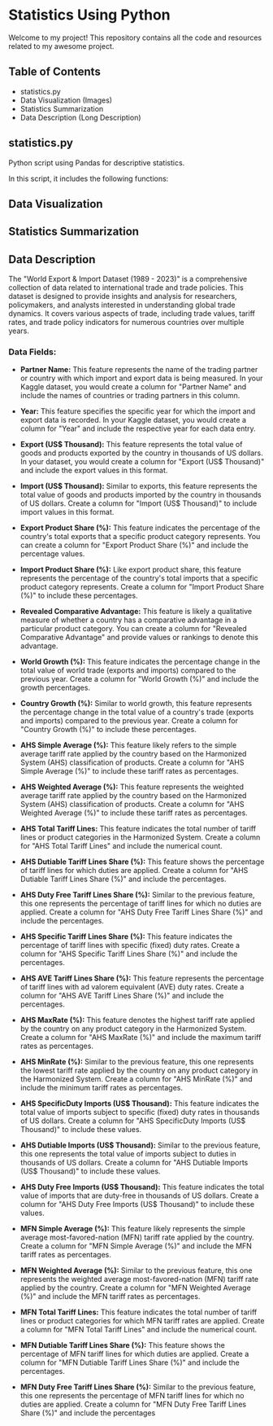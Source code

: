 # Statistics Using Python

Welcome to my project! This repository contains all the code and resources related to my awesome project.

## Table of Contents

- statistics.py
- Data Visualization (Images)
- Statistics Summarization
- Data Description (Long Description)

## statistics.py

Python script using Pandas for descriptive statistics.

In this script, it includes the following functions:

## Data Visualization

## Statistics Summarization

## Data Description

The "World Export & Import Dataset (1989 - 2023)" is a comprehensive collection of data related to international trade and trade policies. This dataset is designed to provide insights and analysis for researchers, policymakers, and analysts interested in understanding global trade dynamics. It covers various aspects of trade, including trade values, tariff rates, and trade policy indicators for numerous countries over multiple years.

### Data Fields:

- **Partner Name:** This feature represents the name of the trading partner or country with which import and export data is being measured. In your Kaggle dataset, you would create a column for "Partner Name" and include the names of countries or trading partners in this column.

- **Year:** This feature specifies the specific year for which the import and export data is recorded. In your Kaggle dataset, you would create a column for "Year" and include the respective year for each data entry.

- **Export (US$ Thousand):** This feature represents the total value of goods and products exported by the country in thousands of US dollars. In your dataset, you would create a column for "Export (US$ Thousand)" and include the export values in this format.

- **Import (US$ Thousand):** Similar to exports, this feature represents the total value of goods and products imported by the country in thousands of US dollars. Create a column for "Import (US$ Thousand)" to include import values in this format.

- **Export Product Share (%):** This feature indicates the percentage of the country's total exports that a specific product category represents. You can create a column for "Export Product Share (%)" and include the percentage values.

- **Import Product Share (%):** Like export product share, this feature represents the percentage of the country's total imports that a specific product category represents. Create a column for "Import Product Share (%)" to include these percentages.

- **Revealed Comparative Advantage:** This feature is likely a qualitative measure of whether a country has a comparative advantage in a particular product category. You can create a column for "Revealed Comparative Advantage" and provide values or rankings to denote this advantage.

- **World Growth (%):** This feature indicates the percentage change in the total value of world trade (exports and imports) compared to the previous year. Create a column for "World Growth (%)" and include the growth percentages.

- **Country Growth (%):** Similar to world growth, this feature represents the percentage change in the total value of a country's trade (exports and imports) compared to the previous year. Create a column for "Country Growth (%)" to include these percentages.

- **AHS Simple Average (%):** This feature likely refers to the simple average tariff rate applied by the country based on the Harmonized System (AHS) classification of products. Create a column for "AHS Simple Average (%)" to include these tariff rates as percentages.

- **AHS Weighted Average (%):** This feature represents the weighted average tariff rate applied by the country based on the Harmonized System (AHS) classification of products. Create a column for "AHS Weighted Average (%)" to include these tariff rates as percentages.

- **AHS Total Tariff Lines:** This feature indicates the total number of tariff lines or product categories in the Harmonized System. Create a column for "AHS Total Tariff Lines" and include the numerical count.

- **AHS Dutiable Tariff Lines Share (%):** This feature shows the percentage of tariff lines for which duties are applied. Create a column for "AHS Dutiable Tariff Lines Share (%)" and include the percentages.

- **AHS Duty Free Tariff Lines Share (%):** Similar to the previous feature, this one represents the percentage of tariff lines for which no duties are applied. Create a column for "AHS Duty Free Tariff Lines Share (%)" and include the percentages.

- **AHS Specific Tariff Lines Share (%):** This feature indicates the percentage of tariff lines with specific (fixed) duty rates. Create a column for "AHS Specific Tariff Lines Share (%)" and include the percentages.

- **AHS AVE Tariff Lines Share (%):** This feature represents the percentage of tariff lines with ad valorem equivalent (AVE) duty rates. Create a column for "AHS AVE Tariff Lines Share (%)" and include the percentages.

- **AHS MaxRate (%):** This feature denotes the highest tariff rate applied by the country on any product category in the Harmonized System. Create a column for "AHS MaxRate (%)" and include the maximum tariff rates as percentages.

- **AHS MinRate (%):** Similar to the previous feature, this one represents the lowest tariff rate applied by the country on any product category in the Harmonized System. Create a column for "AHS MinRate (%)" and include the minimum tariff rates as percentages.

- **AHS SpecificDuty Imports (US$ Thousand):** This feature indicates the total value of imports subject to specific (fixed) duty rates in thousands of US dollars. Create a column for "AHS SpecificDuty Imports (US$ Thousand)" to include these values.

- **AHS Dutiable Imports (US$ Thousand):** Similar to the previous feature, this one represents the total value of imports subject to duties in thousands of US dollars. Create a column for "AHS Dutiable Imports (US$ Thousand)" to include these values.

- **AHS Duty Free Imports (US$ Thousand):** This feature indicates the total value of imports that are duty-free in thousands of US dollars. Create a column for "AHS Duty Free Imports (US$ Thousand)" to include these values.

- **MFN Simple Average (%):** This feature likely represents the simple average most-favored-nation (MFN) tariff rate applied by the country. Create a column for "MFN Simple Average (%)" and include the MFN tariff rates as percentages.

- **MFN Weighted Average (%):** Similar to the previous feature, this one represents the weighted average most-favored-nation (MFN) tariff rate applied by the country. Create a column for "MFN Weighted Average (%)" and include the MFN tariff rates as percentages.

- **MFN Total Tariff Lines:** This feature indicates the total number of tariff lines or product categories for which MFN tariff rates are applied. Create a column for "MFN Total Tariff Lines" and include the numerical count.

- **MFN Dutiable Tariff Lines Share (%):** This feature shows the percentage of MFN tariff lines for which duties are applied. Create a column for "MFN Dutiable Tariff Lines Share (%)" and include the percentages.

- **MFN Duty Free Tariff Lines Share (%):** Similar to the previous feature, this one represents the percentage of MFN tariff lines for which no duties are applied. Create a column for "MFN Duty Free Tariff Lines Share (%)" and include the percentages
